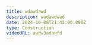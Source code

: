 ```yaml
---
title: wdawdawd
description: wadawdwad
date: 2024-10-08T21:42:00.000Z
type: Construction
videoURL: awdw3adawfd
---
```

